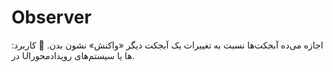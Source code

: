 # Observer
اجازه می‌ده آبجکت‌ها نسبت به تغییرات یک آبجکت دیگر «واکنش» نشون بدن.
📌 کاربرد: در UIها یا سیستم‌های رویداد‌محور.
